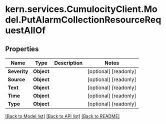 
# kern.services.CumulocityClient.Model.PutAlarmCollectionResourceRequestAllOf

## Properties

Name | Type | Description | Notes
------------ | ------------- | ------------- | -------------
**Severity** | **Object** |  | [optional] [readonly] 
**Source** | **Object** |  | [optional] [readonly] 
**Text** | **Object** |  | [optional] [readonly] 
**Time** | **Object** |  | [optional] [readonly] 
**Type** | **Object** |  | [optional] [readonly] 

[[Back to Model list]](../README.md#documentation-for-models)
[[Back to API list]](../README.md#documentation-for-api-endpoints)
[[Back to README]](../README.md)

